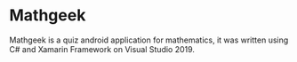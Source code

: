 # Mathgeek

Mathgeek is a quiz android application for mathematics, it was written using C# and Xamarin Framework on Visual Studio 2019.
